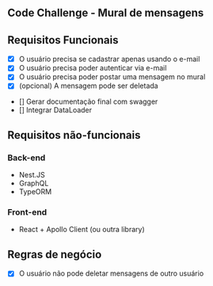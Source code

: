 ## Code Challenge - Mural de mensagens


## Requisitos Funcionais

- [x] O usuário precisa se cadastrar apenas usando o e-mail
- [x] O usuário precisa poder autenticar via e-mail
- [x] O usuário precisa poder postar uma mensagem no mural
- [x] (opcional) A mensagem pode ser deletada
- [] Gerar documentação final com swagger
- [] Integrar DataLoader

## Requisitos não-funcionais

### Back-end

- Nest.JS
- GraphQL
- TypeORM

### Front-end

- React + Apollo Client (ou outra library)

## Regras de negócio

- [x] O usuário não pode deletar mensagens de outro usuário
